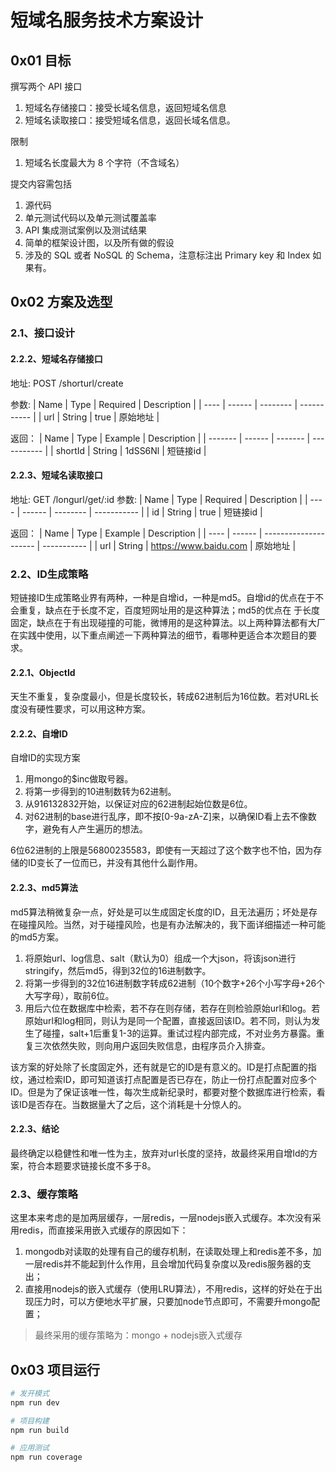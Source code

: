 # 短域名服务技术方案设计

## 0x01 目标
撰写两个 API 接口
1. 短域名存储接口：接受长域名信息，返回短域名信息
2. 短域名读取接口：接受短域名信息，返回长域名信息。

限制
1. 短域名长度最大为 8 个字符（不含域名）

提交内容需包括
1. 源代码
2. 单元测试代码以及单元测试覆盖率
3. API 集成测试案例以及测试结果
4. 简单的框架设计图，以及所有做的假设
5. 涉及的 SQL 或者 NoSQL 的 Schema，注意标注出 Primary key 和 Index 如果有。

## 0x02 方案及选型
### 2.1、接口设计
#### 2.2.2、短域名存储接口
地址: POST /shorturl/create

参数:
| Name | Type   | Required | Description |
| ---- | ------ | -------- | ----------- |
| url  | String | true     | 原始地址    |

返回：
| Name    | Type   | Example | Description |
| ------- | ------ | ------- | ----------- |
| shortId | String | 1dSS6Nl | 短链接id    |

#### 2.2.3、短域名读取接口
地址: GET /longurl/get/:id
参数:
| Name | Type   | Required | Description |
| ---- | ------ | -------- | ----------- |
| id   | String | true     | 短链接id    |

返回：
| Name | Type   | Example               | Description |
| ---- | ------ | --------------------- | ----------- |
| url  | String | https://www.baidu.com | 原始地址    |

### 2.2、ID生成策略
短链接ID生成策略业界有两种，一种是自增id，一种是md5。自增id的优点在于不会重复，缺点在于长度不定，百度短网址用的是这种算法；md5的优点在
于长度固定，缺点在于有出现碰撞的可能，微博用的是这种算法。以上两种算法都有大厂在实践中使用，以下重点阐述一下两种算法的细节，看哪种更适合本次题目的要求。

#### 2.2.1、ObjectId
天生不重复，复杂度最小，但是长度较长，转成62进制后为16位数。若对URL长度没有硬性要求，可以用这种方案。

#### 2.2.2、自增ID
自增ID的实现方案
1. 用mongo的$inc做取号器。
2. 将第一步得到的10进制数转为62进制。
3. 从916132832开始，以保证对应的62进制起始位数是6位。
4. 对62进制的base进行乱序，即不按[0-9a-zA-Z]来，以确保ID看上去不像数字，避免有人产生遍历的想法。

6位62进制的上限是56800235583，即使有一天超过了这个数字也不怕，因为存储的ID变长了一位而已，并没有其他什么副作用。

#### 2.2.3、md5算法
md5算法稍微复杂一点，好处是可以生成固定长度的ID，且无法遍历；坏处是存在碰撞风险。当然，对于碰撞风险，也是有办法解决的，我下面详细描述一种可能的md5方案。
1. 将原始url、log信息、salt（默认为0）组成一个大json，将该json进行stringify，然后md5，得到32位的16进制数字。
2. 将第一步得到的32位16进制数字转成62进制（10个数字+26个小写字母+26个大写字母），取前6位。
3. 用后六位在数据库中检索，若不存在则存储，若存在则检验原始url和log。若原始url和log相同，则认为是同一个配置，直接返回该ID。若不同，则认为发生了碰撞，salt+1后重复1-3的运算。重试过程内部完成，不对业务方暴露。重复三次依然失败，则向用户返回失败信息，由程序员介入排查。

该方案的好处除了长度固定外，还有就是它的ID是有意义的。ID是打点配置的指纹，通过检索ID，即可知道该打点配置是否已存在，防止一份打点配置对应多个ID。但是为了保证该唯一性，每次生成新纪录时，都要对整个数据库进行检索，看该ID是否存在。当数据量大了之后，这个消耗是十分惊人的。

#### 2.2.3、结论
最终确定以稳健性和唯一性为主，放弃对url长度的坚持，故最终采用自增Id的方案，符合本题要求链接长度不多于8。

### 2.3、缓存策略
这里本来考虑的是加两层缓存，一层redis，一层nodejs嵌入式缓存。本次没有采用redis，而直接采用嵌入式缓存的原因如下：
1. mongodb对读取的处理有自己的缓存机制，在读取处理上和redis差不多，加一层redis并不能起到什么作用，且会增加代码复杂度以及redis服务器的支出；
2. 直接用nodejs的嵌入式缓存（使用LRU算法），不用redis，这样的好处在于出现压力时，可以方便地水平扩展，只要加node节点即可，不需要升mongo配置；

> 最终采用的缓存策略为：mongo + nodejs嵌入式缓存

## 0x03 项目运行

```bash
# 发开模式
npm run dev
```

```bash
# 项目构建
npm run build
```

```bash
# 应用测试
npm run coverage
```

